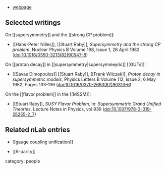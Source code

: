 

* [webpage](http://www.physics.ohio-state.edu/~raby/)

## Selected writings

On [[supersymmetry]] and the [[strong CP problem]]:

* [[Hans-Peter Nilles]], [[Stuart Raby]], _Supersymmetry and the strong CP problem_, Nuclear Physics B Volume 198, Issue 1, 26 April 1982 (<a href="https://doi.org/10.1016/0550-3213(82)90547-8">doi:10.1016/0550-3213(82)90547-8</a>)

On [[proton decay]] in [[supersymmetry|supersymmeyric]] [[GUTs]]:

* [[Savas Dimopoulos]] [[Stuart Raby]], [[Frank Wilczek]], _Proton decay in supersymmetric models_, Physics Letters B Volume 112, Issue 2, 6 May 1982, Pages 133-136 (<a href="https://doi.org/10.1016/0370-2693(82)90313-6">doi:10.1016/0370-2693(82)90313-6</a>)

On the [[flavor problem]] in the [[MSSM]]:

* [[Stuart Raby]], _SUSY Flavor Problem_, In: _Supersymmetric Grand Unified Theories_. Lecture Notes in Physics, vol 939 ([doi:10.1007/978-3-319-55255-2_7](https://doi.org/10.1007/978-3-319-55255-2_7))


## Related $n$Lab entries

* [[gauge coupling unification]]

* [[R-parity]]

category: people
